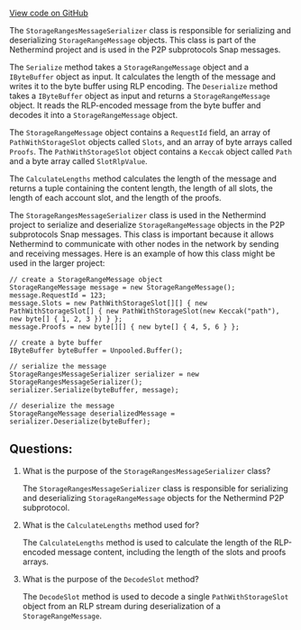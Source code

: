 [View code on GitHub](https://github.com/NethermindEth/nethermind/src/Nethermind/Nethermind.Network/P2P/Subprotocols/Snap/Messages/StorageRangesMessageSerializer.cs)

The `StorageRangesMessageSerializer` class is responsible for serializing and deserializing `StorageRangeMessage` objects. This class is part of the Nethermind project and is used in the P2P subprotocols Snap messages.

The `Serialize` method takes a `StorageRangeMessage` object and a `IByteBuffer` object as input. It calculates the length of the message and writes it to the byte buffer using RLP encoding. The `Deserialize` method takes a `IByteBuffer` object as input and returns a `StorageRangeMessage` object. It reads the RLP-encoded message from the byte buffer and decodes it into a `StorageRangeMessage` object.

The `StorageRangeMessage` object contains a `RequestId` field, an array of `PathWithStorageSlot` objects called `Slots`, and an array of byte arrays called `Proofs`. The `PathWithStorageSlot` object contains a `Keccak` object called `Path` and a byte array called `SlotRlpValue`.

The `CalculateLengths` method calculates the length of the message and returns a tuple containing the content length, the length of all slots, the length of each account slot, and the length of the proofs.

The `StorageRangesMessageSerializer` class is used in the Nethermind project to serialize and deserialize `StorageRangeMessage` objects in the P2P subprotocols Snap messages. This class is important because it allows Nethermind to communicate with other nodes in the network by sending and receiving messages. Here is an example of how this class might be used in the larger project:

```
// create a StorageRangeMessage object
StorageRangeMessage message = new StorageRangeMessage();
message.RequestId = 123;
message.Slots = new PathWithStorageSlot[][] { new PathWithStorageSlot[] { new PathWithStorageSlot(new Keccak("path"), new byte[] { 1, 2, 3 }) } };
message.Proofs = new byte[][] { new byte[] { 4, 5, 6 } };

// create a byte buffer
IByteBuffer byteBuffer = Unpooled.Buffer();

// serialize the message
StorageRangesMessageSerializer serializer = new StorageRangesMessageSerializer();
serializer.Serialize(byteBuffer, message);

// deserialize the message
StorageRangeMessage deserializedMessage = serializer.Deserialize(byteBuffer);
```
## Questions: 
 1. What is the purpose of the `StorageRangesMessageSerializer` class?
    
    The `StorageRangesMessageSerializer` class is responsible for serializing and deserializing `StorageRangeMessage` objects for the Nethermind P2P subprotocol.

2. What is the `CalculateLengths` method used for?
    
    The `CalculateLengths` method is used to calculate the length of the RLP-encoded message content, including the length of the slots and proofs arrays.

3. What is the purpose of the `DecodeSlot` method?
    
    The `DecodeSlot` method is used to decode a single `PathWithStorageSlot` object from an RLP stream during deserialization of a `StorageRangeMessage`.